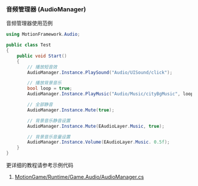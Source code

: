 ### 音频管理器 (AudioManager)

音频管理器使用范例
```C#
using MotionFramework.Audio;

public class Test
{
	public void Start()
	{
		// 播放短音效
		AudioManager.Instance.PlaySound("Audio/UISound/click");

		// 播放背景音乐
		bool loop = true;
		AudioManager.Instance.PlayMusic("Audio/Music/cityBgMusic", loop);

		// 全部静音
		AudioManager.Instance.Mute(true);

		// 背景音乐静音设置
		AudioManager.Instance.Mute(EAudioLayer.Music, true);

		// 背景音乐音量设置
		AudioManager.Instance.Volume(EAudioLayer.Music. 0.5f);
	}
}
```

更详细的教程请参考示例代码
1. [MotionGame/Runtime/Game.Audio/AudioManager.cs](https://github.com/gmhevinci/MotionFramework/blob/master/Assets/MotionFramework/MotionGame/Runtime/Game.Audio/AudioManager.cs)